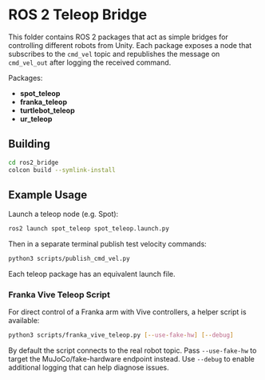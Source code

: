 # ROS 2 Teleop Bridge

This folder contains ROS 2 packages that act as simple bridges for controlling different robots from Unity. Each package exposes a node that subscribes to the `cmd_vel` topic and republishes the message on `cmd_vel_out` after logging the received command.

Packages:
- **spot_teleop**
- **franka_teleop**
- **turtlebot_teleop**
- **ur_teleop**

## Building
```bash
cd ros2_bridge
colcon build --symlink-install
```

## Example Usage
Launch a teleop node (e.g. Spot):
```bash
ros2 launch spot_teleop spot_teleop.launch.py
```

Then in a separate terminal publish test velocity commands:
```bash
python3 scripts/publish_cmd_vel.py
```
Each teleop package has an equivalent launch file.

### Franka Vive Teleop Script

For direct control of a Franka arm with Vive controllers, a helper script is
available:

```bash
python3 scripts/franka_vive_teleop.py [--use-fake-hw] [--debug]
```

By default the script connects to the real robot topic. Pass `--use-fake-hw`
to target the MuJoCo/fake-hardware endpoint instead. Use `--debug` to enable
additional logging that can help diagnose issues.

